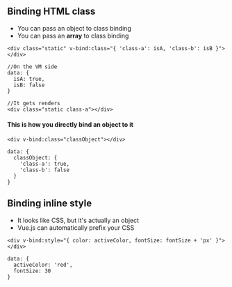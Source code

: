 ## Binding HTML class
+ You can pass an object to class binding
+ You can pass an **array** to class binding

```
<div class="static" v-bind:class="{ 'class-a': isA, 'class-b': isB }"></div>

//On the VM side
data: {
  isA: true,
  isB: false
}

//It gets renders
<div class="static class-a"></div>
```


#### This is how you directly bind an object to it
```
<div v-bind:class="classObject"></div>

data: {
  classObject: {
    'class-a': true,
    'class-b': false
  }
}
```


## Binding inline style
+ It looks like CSS, but it's actually an object
+ Vue.js can automatically prefix your CSS




```
<div v-bind:style="{ color: activeColor, fontSize: fontSize + 'px' }"></div>

data: {
  activeColor: 'red',
  fontSize: 30
}
```
